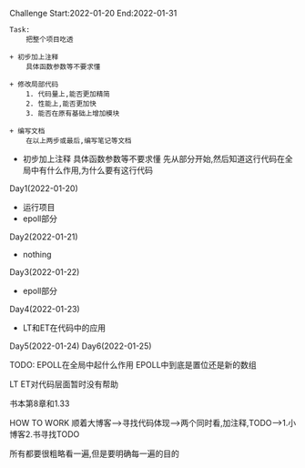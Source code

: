 Challenge
Start:2022-01-20
End:2022-01-31

    Task: 
        把整个项目吃透
     
    + 初步加上注释
        具体函数参数等不要求懂 

    + 修改局部代码
        1. 代码量上,能否更加精简
        2. 性能上,能否更加快
        3. 能否在原有基础上增加模块

    + 编写文档
        在以上两步或最后,编写笔记等文档


+ 初步加上注释
    具体函数参数等不要求懂 
    先从部分开始,然后知道这行代码在全局中有什么作用,为什么要有这行代码

Day1(2022-01-20)
+ 运行项目
+ epoll部分

Day2(2022-01-21) 
+ nothing

Day3(2022-01-22)
+ epoll部分

Day4(2022-01-23)
+ LT和ET在代码中的应用 

Day5(2022-01-24)
Day6(2022-01-25)







TODO:
EPOLL在全局中起什么作用 
EPOLL中到底是置位还是新的数组 

LT ET对代码层面暂时没有帮助

书本第8章和1.33


HOW TO WORK
顺着大博客-->寻找代码体现-->两个同时看,加注释,TODO-->1.小博客2.书寻找TODO

所有都要很粗略看一遍,但是要明确每一遍的目的
